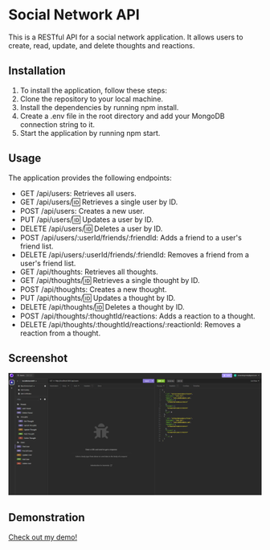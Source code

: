 # Social Network API

This is a RESTful API for a social network application. It allows users to create, read, update, and delete thoughts and reactions.

## Installation

1. To install the application, follow these steps:
2. Clone the repository to your local machine.
3. Install the dependencies by running npm install.
4. Create a .env file in the root directory and add your MongoDB connection string to it.
5. Start the application by running npm start.


## Usage
The application provides the following endpoints:

- GET /api/users: Retrieves all users.
- GET /api/users/:id: Retrieves a single user by ID.
- POST /api/users: Creates a new user.
- PUT /api/users/:id: Updates a user by ID.
- DELETE /api/users/:id: Deletes a user by ID.
- POST /api/users/:userId/friends/:friendId: Adds a friend to a user's friend list.
- DELETE /api/users/:userId/friends/:friendId: Removes a friend from a user's friend list.
- GET /api/thoughts: Retrieves all thoughts.
- GET /api/thoughts/:id: Retrieves a single thought by ID.
- POST /api/thoughts: Creates a new thought.
- PUT /api/thoughts/:id: Updates a thought by ID.
- DELETE /api/thoughts/:id: Deletes a thought by ID.
- POST /api/thoughts/:thoughtId/reactions: Adds a reaction to a thought.
- DELETE /api/thoughts/:thoughtId/reactions/:reactionId: Removes a reaction from a thought.

## Screenshot

![Screenshot of my website](/SocialNetworkScreenshot.png)

## Demonstration

[Check out my demo!](https://www.loom.com/share/a8650b7b05454e7b99b2aeece0224837/)


